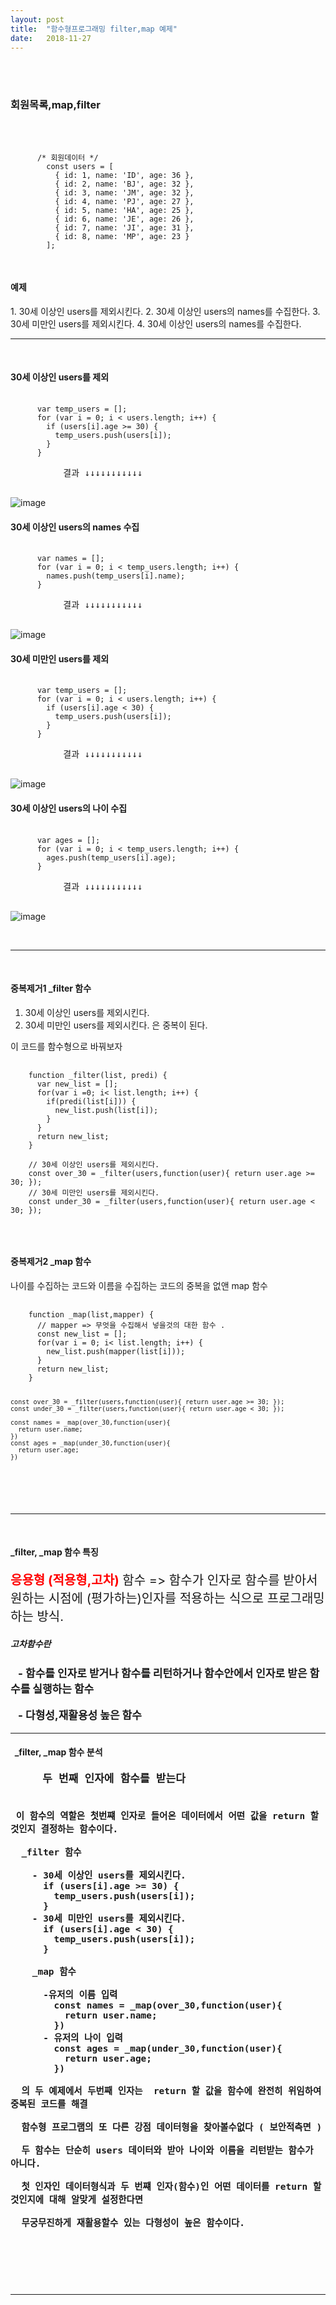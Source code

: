 ```yaml
---
layout: post
title:  "함수형프로그래밍 filter,map 예제"
date:   2018-11-27
---
```


<br>
<br>
<h3 style='width: 100%;'>회원목록,map,filter</h3>
<br>

<p style='width: 100%;'>
  <pre class="highlight">
    <code>
      /* 회원데이터 */
        const users = [
          { id: 1, name: 'ID', age: 36 },
          { id: 2, name: 'BJ', age: 32 },
          { id: 3, name: 'JM', age: 32 },
          { id: 4, name: 'PJ', age: 27 },
          { id: 5, name: 'HA', age: 25 },
          { id: 6, name: 'JE', age: 26 },
          { id: 7, name: 'JI', age: 31 },
          { id: 8, name: 'MP', age: 23 }
        ];
    </code>
  </pre>
</p>

<p><h4 style='width: 100%;'>예제</h4></p>
1. 30세 이상인 users를 제외시킨다.
2. 30세 이상인 users의 names를 수집한다.
3. 30세 미만인 users를 제외시킨다.
4. 30세 이상인 users의 names를 수집한다.

<br>
<hr>
<br>

<p><h4 style='width: 100%;'>30세 이상인 users를 제외</h4></p>
<p style='width: 100%;'>
  <pre class="highlight">
    <code>
      var temp_users = [];
      for (var i = 0; i < users.length; i++) {
        if (users[i].age >= 30) {
          temp_users.push(users[i]);
        }
      }
    </code>
          결과 ↓↓↓↓↓↓↓↓↓↓↓
  </pre>  
</p>

![image](https://user-images.githubusercontent.com/25545234/49069703-481cbc80-f26d-11e8-8f58-385110fc1980.png)

<p><h4 style='width: 100%;'>30세 이상인 users의 names 수집</h4></p>
<p style='width: 100%;'>
  <pre class="highlight">
    <code>
      var names = [];
      for (var i = 0; i < temp_users.length; i++) {
        names.push(temp_users[i].name);
      }
    </code>
          결과 ↓↓↓↓↓↓↓↓↓↓↓
  </pre>
</p>

![image](https://user-images.githubusercontent.com/25545234/49070015-050f1900-f26e-11e8-9f06-99146050b8e0.png)

<p><h4 style='width: 100%;'>30세 미만인 users를 제외</h4></p>
<p style='width: 100%;'>
  <pre class="highlight">
    <code>
      var temp_users = [];
      for (var i = 0; i < users.length; i++) {
        if (users[i].age < 30) {
          temp_users.push(users[i]);
        }
      }
    </code>
          결과 ↓↓↓↓↓↓↓↓↓↓↓
  </pre>
</p>

![image](https://user-images.githubusercontent.com/25545234/49070059-25d76e80-f26e-11e8-986a-a3c6cab948d1.png)

<p><h4 style='width: 100%;'>30세 이상인 users의 나이 수집</h4></p>
<p style='width: 100%;'>
  <pre class="highlight">
    <code>
      var ages = [];
      for (var i = 0; i < temp_users.length; i++) {
        ages.push(temp_users[i].age);
      }
    </code>
          결과 ↓↓↓↓↓↓↓↓↓↓↓
  </pre>
</p>

![image](https://user-images.githubusercontent.com/25545234/49070114-443d6a00-f26e-11e8-8d61-2d4e83f67fc6.png)

<br>
<hr>
<br>

<p><h4 style='width: 100%;'>중복제거1 _filter 함수</h4></p>

1. 30세 이상인 users를 제외시킨다.
3. 30세 미만인 users를 제외시킨다.
은 중복이 된다.

이 코드를 함수형으로 바꿔보자 

<pre class="highlight">
  <code>
    function _filter(list, predi) {
      var new_list = [];
      for(var i =0; i< list.length; i++) {
        if(predi(list[i])) {
          new_list.push(list[i]);
        }
      }
      return new_list;
    }

    // 30세 이상인 users를 제외시킨다. 
    const over_30 = _filter(users,function(user){ return user.age >= 30; });
    // 30세 미만인 users를 제외시킨다.
    const under_30 = _filter(users,function(user){ return user.age < 30; });
  </code>
</pre>

<br>

<h4 style='width: 100%;'>중복제거2 _map 함수</h4>
<p style='width: 100%;'>나이를 수집하는 코드와 이름을 수집하는 코드의 중복을 없앤 map 함수<p>
<pre class="highlight">
  <code>
    function _map(list,mapper) {
      // mapper => 무엇을 수집해서 넣을것의 대한 함수 .
      const new_list = [];
      for(var i = 0; i< list.length; i++) {
        new_list.push(mapper(list[i]));
      }
      return new_list;
    }

    const over_30 = _filter(users,function(user){ return user.age >= 30; });
    const under_30 = _filter(users,function(user){ return user.age < 30; });

    const names = _map(over_30,function(user){
      return user.name;
    })
    const ages = _map(under_30,function(user){
      return user.age;
    })

  </code>
</pre>

<br>
<hr>
<br>

<h4 style='width: 100%;'>_filter, _map 함수 특징</h4>  
<p style='width: 100%; font-size: 20px;'>
    <strong style='color:red;'>응용형 (적용형,고차)</strong> 함수 => 함수가 인자로 함수를 받아서 원하는 시점에 (평가하는)인자를 적용하는 식으로 프로그래밍하는 방식. 
</p>

<h5 style='width: 100%;'>고차함수란</h5>  
<p style='width: 100%; font-size: 17px;'>
  <strong>&nbsp;&nbsp; - 함수를 인자로 받거나 함수를 리턴하거나 함수안에서 인자로 받은  함수를 실행하는 함수</strong>
</p>
<p style='width: 100%; font-size: 17px;'>
  <strong>&nbsp;&nbsp; - 다형성,재활용성 높은 함수</strong>
</p>

<hr>

<h4 style='width: 100%;'>&nbsp;&nbsp;_filter, _map 함수 분석</h4>
  <pre style='width: 100%; font-size: 17px; font-weight: bold;'>
     두 번째 인자에 함수를 받는다 

     이 함수의 역할은 첫번쨰 인자로 들어온 데이터에서 어떤 값을 return 할것인지 결정하는 함수이다.
      
      _filter 함수 

        - 30세 이상인 users를 제외시킨다.
          if (users[i].age >= 30) {
            temp_users.push(users[i]);
          } 
        - 30세 미만인 users를 제외시킨다.
          if (users[i].age < 30) {
            temp_users.push(users[i]);
          }

        _map 함수 

          -유저의 이름 입력 
            const names = _map(over_30,function(user){
              return user.name;
            })
          - 유저의 나이 입력
            const ages = _map(under_30,function(user){
              return user.age;
            })

      의 두 예제에서 두번째 인자는  return 할 값을 함수에 완전히 위임하여 중복된 코드를 해결

      함수형 프로그램의 또 다른 강점 데이터형을 찾아볼수없다 ( 보안적측면 )

      두 함수는 단순히 users 데이터와 받아 나이와 이름을 리턴받는 함수가 아니다.

      첫 인자인 데이터형식과 두 번쨰 인자(함수)인 어떤 데이터를 return 할 것인지에 대해 알맞게 설정한다면 
      
      무궁무진하게 재활용할수 있는 다형성이 높은 함수이다.

  </pre>
<br>
<hr>
<br>
